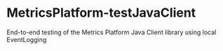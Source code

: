 # MetricsPlatform-testJavaClient
End-to-end testing of the Metrics Platform Java Client library using local EventLogging
